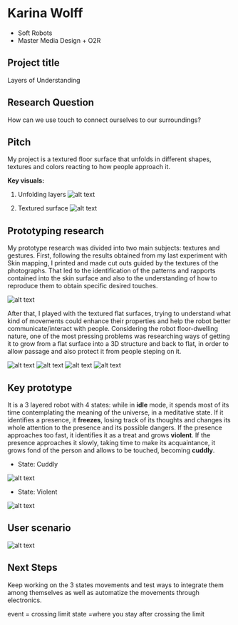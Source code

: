 # Karina Wolff
- Soft Robots
- Master Media Design + O2R

## Project title 
Layers of Understanding

## Research Question
How can we use touch to connect ourselves to our surroundings?

## Pitch
My project is a textured floor surface that unfolds in different shapes, textures and colors reacting to how people approach it.

**Key visuals:** 
1. Unfolding layers
![alt text](images/research/unfoldingLayers.jpg)

2. Textured surface
![alt text](images/research/texturedSurface.jpg)


## Prototyping research
My prototype research was divided into two main subjects: textures and gestures. First, following the results obtained from my last experiment with Skin mapping, I printed and made cut outs guided by the textures of the photographs. That led to the identification of the patterns and rapports contained into the skin surface and also to the understanding of how to reproduce them to obtain specific desired touches. 

![alt text](images/research/skinTextures.jpg)

After that, I played with the textured flat surfaces, trying to understand what kind of movements could enhance their properties and help the robot better communicate/interact with people. Considering the robot floor-dwelling nature, one of the most pressing problems was researching ways of getting it to grow from a flat surface into a 3D structure and back to flat, in order to allow passage and also protect it from people steping on it.

![alt text](images/research/movements.jpg)
![alt text](images/research/beak.gif)
![alt text](images/research/inviting.gif)
![alt text](images/research/scared.gif)

## Key prototype
It is a 3 layered robot with 4 states: while in **idle** mode, it spends most of its time contemplating the meaning of the universe, in a meditative state. If it identifies a presence, it **freezes**, losing track of its thoughts and changes its whole attention to the presence and its possible dangers. If the presence approaches too fast, it identifies it as a treat and grows **violent**. If the presence approaches it slowly, taking time to make its acquaintance, it grows fond of the person and allows to be touched, becoming **cuddly**.

+ State: Cuddly

![alt text](images/research/cuddly.gif)
+ State: Violent

![alt text](images/research/violent.gif)

## User scenario
![alt text](images/research/storyboard.jpg)

## Next Steps
Keep working on the 3 states movements and test ways to integrate them among themselves as well as automatize the movements through electronics.

event = crossing limit
state =where you stay after crossing the limit